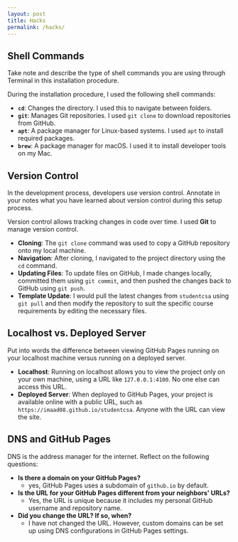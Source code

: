 ```yaml
---
layout: post
title: Hacks
permalink: /hacks/
---
```


## Shell Commands

Take note and describe the type of shell commands you are using through Terminal in this installation procedure.

During the installation procedure, I used the following shell commands:

- **`cd`**: Changes the directory. I used this to navigate between folders.
- **`git`**: Manages Git repositories. I used `git clone` to download repositories from GitHub.
- **`apt`**: A package manager for Linux-based systems. I used `apt` to install required packages.
- **`brew`**: A package manager for macOS. I used it to install developer tools on my Mac.

## Version Control

In the development process, developers use version control. Annotate in your notes what you have learned about version control during this setup process.

Version control allows tracking changes in code over time. I used **Git** to manage version control.

- **Cloning**: The `git clone` command was used to copy a GitHub repository onto my local machine.
- **Navigation**: After cloning, I navigated to the project directory using the `cd` command.
- **Updating Files**: To update files on GitHub, I made changes locally, committed them using `git commit`, and then pushed the changes back to GitHub using `git push`.
- **Template Update**: I would pull the latest changes from `studentcsa` using `git pull` and then modify the repository to suit the specific course requirements by editing the necessary files.

## Localhost vs. Deployed Server

Put into words the difference between viewing GitHub Pages running on your localhost machine versus running on a deployed server.

- **Localhost**: Running on localhost allows you to view the project only on your own machine, using a URL like `127.0.0.1:4100`. No one else can access this URL.
- **Deployed Server**: When deployed to GitHub Pages, your project is available online with a public URL, such as `https://imaad08.github.io/studentcsa`. Anyone with the URL can view the site.

## DNS and GitHub Pages

DNS is the address manager for the internet. Reflect on the following questions:

- **Is there a domain on your GitHub Pages?**
  - yes, GitHub Pages uses a subdomain of `github.io` by default.
- **Is the URL for your GitHub Pages different from your neighbors' URLs?**
  - Yes, the URL is unique because it includes my personal GitHub username and repository name.
- **Did you change the URL? If so, when?**
  - I have not changed the URL. However, custom domains can be set up using DNS configurations in GitHub Pages settings.
